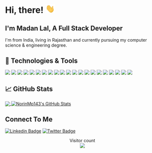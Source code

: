 # Hi, there! <img src="https://raw.githubusercontent.com/NorinMp143/NorinMp143/master/wave.gif" width="30px">

## I'm Madan Lal, A Full Stack Developer
I'm from India, living in Rajasthan and currently pursuing my computer science & engineering degree.
 
## 🔧 Technologies & Tools

![](https://img.shields.io/badge/OS-Linux-informational?style=for-the-badge&logo=linux&color=2bbc9a&labelColor=fff)
![](https://img.shields.io/badge/Editor-VSCode-informational?style=for-the-badge&logo=visual-studio-code&color=2bbc9a&labelColor=fff&logoColor=0081d5)
![](https://img.shields.io/badge/Code-HTML-informational?style=for-the-badge&logo=html5&color=2bbc9a&labelColor=fff)
![](https://img.shields.io/badge/Code-CSS-informational?style=for-the-badge&logo=css3&color=2bbc9a&labelColor=fff&logoColor=3e00e6)
![](https://img.shields.io/badge/Code-JavaScript-informational?style=for-the-badge&logo=javascript&color=2bbc9a&labelColor=fff)
![](https://img.shields.io/badge/Code-React-informational?style=for-the-badge&logo=react&color=2bbc9a&labelColor=fff)
![](https://img.shields.io/badge/Code-Angular-informational?style=for-the-badge&logo=angular&color=2bbc9a&labelColor=fff&logoColor=dd0031)
![](https://img.shields.io/badge/Code-JQuery-informational?style=for-the-badge&logo=jquery&color=2bbc9a&labelColor=fff&logoColor=0969af)
![](https://img.shields.io/badge/Code-React-Native-informational?style=for-the-badge&logo=react&color=2bbc9a&labelColor=fff)
![](https://img.shields.io/badge/Code&Database-MongoDB-informational?style=for-the-badge&logo=mongodb&color=2bbc9a&labelColor=fff)
![](https://img.shields.io/badge/Code-MySQL-informational?style=for-the-badge&logo=mysql&color=2bbc9a&labelColor=fff)
![](https://img.shields.io/badge/Code-JSON-informational?style=for-the-badge&logo=json&color=2bbc9a&labelColor=222)
![](https://img.shields.io/badge/Code-Node-informational?style=for-the-badge&logo=node.js&color=2bbc9a&labelColor=fff)
![](https://img.shields.io/badge/Code-Express-informational?style=for-the-badge&logo=react&color=2bbc9a&labelColor=fff)
![](https://img.shields.io/badge/Code-Bootstrap-informational?style=for-the-badge&logo=bootstrap&color=2bbc9a&labelColor=fff&&logoColor=5e187c)
![](https://img.shields.io/badge/Code-MaterialUI-informational?style=for-the-badge&logo=material-ui&color=2bbc9a&labelColor=fff&logoColor=00b0ff)
![](https://img.shields.io/badge/Code-PHP-informational?style=for-the-badge&logo=php&color=2bbc9a&labelColor=fff)
![](https://img.shields.io/badge/Code-Laravel-informational?style=for-the-badge&logo=laravel&color=2bbc9a&labelColor=fff)
![](https://img.shields.io/badge/Cloud-Heroku-informational?style=for-the-badge&logo=heroku&color=2bbc9a&labelColor=fff&logoColor=472e8d)
![](https://img.shields.io/badge/Expo-Tool-informational?style=for-the-badge&logo=expo&color=2bbc9a&labelColor=fff&logoColor=000020)
![](https://img.shields.io/badge/Code-React%20Native-informational?style=for-the-badge&logo=react&color=2bbc9a&labelColor=fff&logoColor=00b0ff)


## &#x1f4c8; GitHub Stats

<a href="https://github.com/NorinMp143/NorinMp143">
  <img align="center" src="https://github-readme-stats.vercel.app/api/top-langs/?username=NorinMp143&hide=java,html&title_color=ffffff&text_color=c9cacc&icon_color=2bbc8a&bg_color=1d1f21" />
</a>
<a href="https://github.com/NorinMp143/NorinMp143">
  <img align="center" src="https://github-readme-stats.vercel.app/api?username=NorinMp143&show_icons=true&line_height=27&count_private=true&title_color=ffffff&text_color=c9cacc&icon_color=2bbc8a&bg_color=1d1f21" alt="NorinMp143's GitHub Stats" />
</a> 

## Connect To Me 
[![Linkedin Badge](https://img.shields.io/badge/Linkedin-informational?style=for-the-badge&logo=Linkedin&logoColor=white)][3] [![Twitter Badge](https://img.shields.io/badge/Twitter-informational?style=for-the-badge&labelColor=1ca0f1&logo=twitter&logoColor=white)][1]

<p align="center"> 
  Visitor count<br>
  <img src="https://profile-counter.glitch.me/NorinMp143/count.svg" />
</p>

<!-- links to social media icons -->

<!-- icons with padding -->

[1.1]: http://i.imgur.com/tXSoThF.png (twitter icon with padding)
[2.1]: http://i.imgur.com/0o48UoR.png (github icon with padding)

<!-- icons without padding -->

[1.2]: http://i.imgur.com/wWzX9uB.png (twitter icon without padding)
[2.2]: http://i.imgur.com/9I6NRUm.png (github icon without padding)
[3.2]: https://raw.githubusercontent.com/NorinMp143/NorinMp143/master/linkedin-3-16.png (LinkedIn icon without padding)


<!-- links to your social media accounts -->

[1]: https://twitter.com/MadanPa74002488
[2]: https://github.com/NorinMp143
[3]: https://www.linkedin.com/in/madan-lal/
